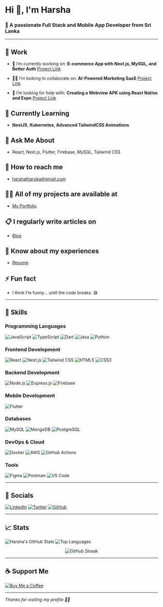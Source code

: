 # Hi 👋, I'm Harsha

### 🌟 A passionate Full Stack and Mobile App Developer from Sri Lanka

---

## 🏢 Work

* 🔭 I’m currently working on: **E-commerce App with Next.js, MySQL, and Better Auth**
  [Project Link](https://your-project-link.com)

* 👯‍♂️ I’m looking to collaborate on: **AI-Powered Marketing SaaS**
  [Project Link](https://collab-project-link.com)

* 🤞 I’m looking for help with: **Creating a Webview APK using React Native and Expo**
  [Project Link](https://webview-project-link.com)

## 🌱 Currently Learning

* **NestJS**, **Kubernetes**, **Advanced TailwindCSS Animations**

## 💬 Ask Me About

* React, Next.js, Flutter, Firebase, MySQL, Tailwind CSS

## 📧 How to reach me

* [harshatharuka@gmail.com](mailto:harshatharuka@gmail.com)

## 👨‍💼 All of my projects are available at

* [My Portfolio](https://your-portfolio-link.com)

## 📋 I regularly write articles on

* [Blog](https://your-blog-link.com)

## 📄 Know about my experiences

* [Resume](https://your-resume-link.com)

## ⚡ Fun fact

* I think I’m funny... until the code breaks. 😅

---

## 🔧 Skills

### Programming Languages

![JavaScript](https://img.shields.io/badge/-JavaScript-black?style=flat-square\&logo=javascript)
![TypeScript](https://img.shields.io/badge/-TypeScript-007acc?style=flat-square\&logo=typescript)
![Dart](https://img.shields.io/badge/-Dart-0175C2?style=flat-square\&logo=dart)
![Java](https://img.shields.io/badge/-Java-007396?style=flat-square\&logo=java)
![Python](https://img.shields.io/badge/-Python-3776AB?style=flat-square\&logo=python)

### Frontend Development

![React](https://img.shields.io/badge/-React-black?style=flat-square\&logo=react)
![Next.js](https://img.shields.io/badge/-Next.js-black?style=flat-square\&logo=next.js)
![Tailwind CSS](https://img.shields.io/badge/-Tailwind%20CSS-38B2AC?style=flat-square\&logo=tailwind-css)
![HTML5](https://img.shields.io/badge/-HTML5-E34F26?style=flat-square\&logo=html5)
![CSS3](https://img.shields.io/badge/-CSS3-1572B6?style=flat-square\&logo=css3)

### Backend Development

![Node.js](https://img.shields.io/badge/-Node.js-black?style=flat-square\&logo=node.js)
![Express.js](https://img.shields.io/badge/-Express.js-000000?style=flat-square\&logo=express)
![Firebase](https://img.shields.io/badge/-Firebase-FFCA28?style=flat-square\&logo=firebase)

### Mobile Development

![Flutter](https://img.shields.io/badge/-Flutter-02569B?style=flat-square\&logo=flutter)

### Databases

![MySQL](https://img.shields.io/badge/-MySQL-4479A1?style=flat-square\&logo=mysql)
![MongoDB](https://img.shields.io/badge/-MongoDB-4DB33D?style=flat-square\&logo=mongodb)
![PostgreSQL](https://img.shields.io/badge/-PostgreSQL-336791?style=flat-square\&logo=postgresql)

### DevOps & Cloud

![Docker](https://img.shields.io/badge/-Docker-2496ED?style=flat-square\&logo=docker)
![AWS](https://img.shields.io/badge/-AWS-232F3E?style=flat-square\&logo=amazon-aws)
![GitHub Actions](https://img.shields.io/badge/-GitHub%20Actions-2088FF?style=flat-square\&logo=github-actions)

### Tools

![Figma](https://img.shields.io/badge/-Figma-F24E1E?style=flat-square\&logo=figma)
![Postman](https://img.shields.io/badge/-Postman-FF6C37?style=flat-square\&logo=postman)
![VS Code](https://img.shields.io/badge/-VS%20Code-007ACC?style=flat-square\&logo=visual-studio-code)

---

## 📲 Socials

[![LinkedIn](https://img.shields.io/badge/-LinkedIn-0A66C2?style=flat-square\&logo=linkedin\&logoColor=white)](https://linkedin.com/in/yourusername)
[![Twitter](https://img.shields.io/badge/-Twitter-1DA1F2?style=flat-square\&logo=twitter\&logoColor=white)](https://twitter.com/yourusername)
[![GitHub](https://img.shields.io/badge/-GitHub-181717?style=flat-square\&logo=github)](https://github.com/yourusername)

---

## 📈 Stats

![Harsha's GitHub Stats](https://github-readme-stats.vercel.app/api?username=HTsandaruvan\&show_icons=true\&theme=radical)
![Top Languages](https://github-readme-stats.vercel.app/api/top-langs/?username=HTsandaruvan\&layout=compact\&theme=radical)
<p align="center">
  <img src="https://streak-stats.demolab.com/?user=HTsandaruvan&theme=radical" alt="GitHub Streak" />
</p>

---

## ☕ Support Me

[![Buy Me a Coffee](https://img.shields.io/badge/-Buy%20Me%20a%20Coffee-FF813F?style=flat-square\&logo=buy-me-a-coffee\&logoColor=white)](https://buymeacoffee.com/yourusername)

---

*Thanks for visiting my profile 🙏🏼*

<!-- Feel free to replace links, usernames, or sections as needed! -->
